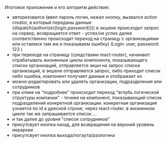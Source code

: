 
Итоговое приложение и его алгоритм действия:
- авторизовался (ввел пароль логин, нажал кнопку, вызвался action creator, в который переданы данные (dispatch(authorize({login,password})))
 в экшене происходит запрос на сервер, возвращается ответ - успех/не успех
 далее соответственно происходит переход на страницу с организациями или остаемся там же и показываем ошибку) (Login: user, password: 123 )
- при переходе на страницу (средствами react-router), начинают отрабатывать жизненные циклы компонента, показывающего список организаций,
 отправляется экшн на запрос списка организаций, в экшене отправляется запрос, либо приходит список либо ошибка,
 компонент получает данные и отображает их
- можно редактировать или удалять организации, подразделения или сотрудников
- при клике на "подробнее" происходит переход "вглубь логической структуры компании" - точнее на компонент, показывающий список подразделений
 конкретной организации.
 конкретная организация узнается по id а дресной строке, через react-router.
 в жизненном цикле так же запрашивается список ...
- и так далее до уровня "список сотрудников"
- присутсвует кнопка назад, для возвращения на верхний уровень иерархии
- присутсвует кнопка выхода/логаута/разлогина


